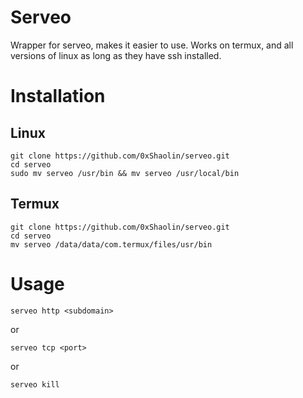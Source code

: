 # Serveo
Wrapper for serveo, makes it easier to use. Works on termux, and all versions of linux as long as they have ssh installed.
# Installation
## Linux
    git clone https://github.com/0xShaolin/serveo.git
    cd serveo
    sudo mv serveo /usr/bin && mv serveo /usr/local/bin 
## Termux
    git clone https://github.com/0xShaolin/serveo.git
    cd serveo
    mv serveo /data/data/com.termux/files/usr/bin
    
# Usage
    serveo http <subdomain>
 
 or
 
    serveo tcp <port>

or

    serveo kill
